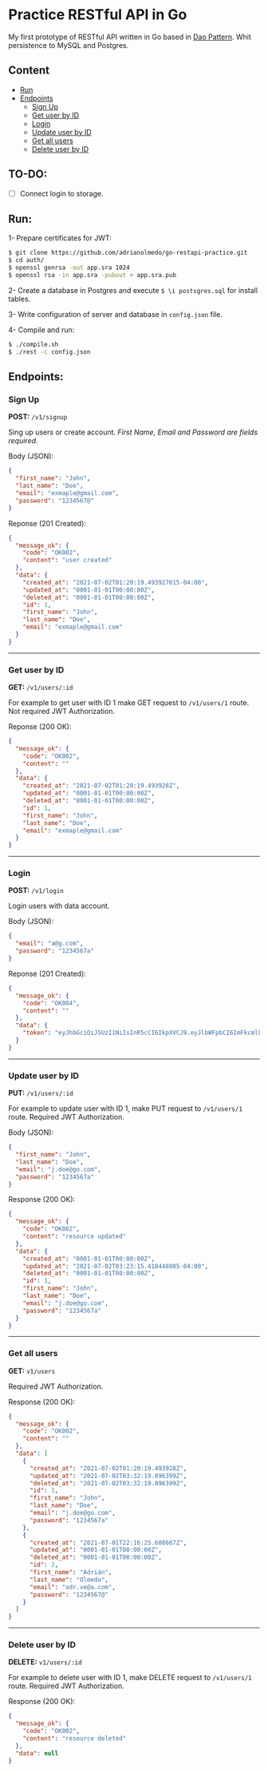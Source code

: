 
# Practice RESTful API in Go

My first prototype of RESTful API written in Go based in [Dao Pattern](https://github.com/adrianolmedo/design-patterns/tree/main/go/dao-pattern). Whit persistence to MySQL and Postgres.

## Content

* [Run](#run)
* [Endpoints](#endpoints)
  * [Sign Up](#sign-up)
  * [Get user by ID](#get-user-by-id)
  * [Login](#login)
  * [Update user by ID](#update-user-by-id)
  * [Get all users](#get-all-users)
  * [Delete user by ID](#delete-user-by-id)

## TO-DO:

- [ ] Connect login to storage.

## Run:

1- Prepare certificates for JWT:

```bash
$ git clone https://github.com/adrianolmedo/go-restapi-practice.git
$ cd auth/
$ openssl genrsa -out app.sra 1024
$ openssl rsa -in app.sra -pubout > app.sra.pub
```

2- Create a database in Postgres and execute `$ \i postsgres.sql` for install tables.

3- Write configuration of server and database in `config.json` file.

4- Compile and run:

```bash
$ ./compile.sh
$ ./rest -c config.json
```

## Endpoints:

### Sign Up

**POST:** `/v1/signup`

Sing up users or create account. *First Name, Email and Password are fields required.*

Body (JSON):

```json
{
  "first_name": "John",
  "last_name": "Doe",
  "email": "exmaple@gmail.com",
  "password": "1234567@"
}
```

Reponse (201 Created):

```json
{
  "message_ok": {
    "code": "OK002",
    "content": "user created"
  },
  "data": {
    "created_at": "2021-07-02T01:20:19.493927615-04:00",
    "updated_at": "0001-01-01T00:00:00Z",
    "deleted_at": "0001-01-01T00:00:00Z",
    "id": 1,
    "first_name": "John",
    "last_name": "Doe",
    "email": "exmaple@gmail.com"
  }
}
```

---

### Get user by ID

**GET:** `/v1/users/:id`

For example to get user with ID 1 make GET request to `/v1/users/1` route. Not required JWT Authorization.

Reponse (200 OK):

```json
{
  "message_ok": {
    "code": "OK002",
    "content": ""
  },
  "data": {
    "created_at": "2021-07-02T01:20:19.493928Z",
    "updated_at": "0001-01-01T00:00:00Z",
    "deleted_at": "0001-01-01T00:00:00Z",
    "id": 1,
    "first_name": "John",
    "last_name": "Doe",
    "email": "exmaple@gmail.com"
  }
}
```

---

### Login

**POST:** `/v1/login`

Login users with data account.

Body (JSON):

```json
{
  "email": "a@g.com",
  "password": "1234567a"
}
```

Reponse (201 Created):

```json
{
  "message_ok": {
    "code": "OK004",
    "content": ""
  },
  "data": {
    "token": "eyJhbGciOiJSUzI1NiIsInR5cCI6IkpXVCJ9.eyJlbWFpbCI6ImFkcmlhbm9sbWVkb0BnbWFpbC5jb20iLCJleHAiOjE2MjUxOTUxNTQsImlzcyI6ImFkcmlhbm9sbWVkbyJ9.n-t_X3pQVHa1sz10QqNjQMH6VCtmx9RmBy6J9sjVvbl74cCtFIxFDN9r6M9j4ZjOC_HAvWNdC_mOzOhk0Idrui_18Rqp_D6BqWmthaXAZPIi8qpQ6nAPecm-jQDSxfZj0s9jl0Q32u3oWA0NnDuO3oGoJPQCYWQ_nX3qk4CTFHQ"
  }
}
```

---

### Update user by ID

**PUT:** `/v1/users/:id`

For example to update user with ID 1, make PUT request to `/v1/users/1` route. Required JWT Authorization.

Body (JSON):

```json
{
  "first_name": "John",
  "last_name": "Doe",
  "email": "j.doe@go.com",
  "password": "1234567a"
}
```

Response (200 OK):

```json
{
  "message_ok": {
    "code": "OK002",
    "content": "resource updated"
  },
  "data": {
    "created_at": "0001-01-01T00:00:00Z",
    "updated_at": "2021-07-02T03:23:15.418448805-04:00",
    "deleted_at": "0001-01-01T00:00:00Z",
    "id": 1,
    "first_name": "John",
    "last_name": "Doe",
    "email": "j.doe@go.com",
    "password": "1234567a"
  }
}
```

---

### Get all users

**GET:** `v1/users`

Required JWT Authorization.

Response (200 OK):

```json
{
  "message_ok": {
    "code": "OK002",
    "content": ""
  },
  "data": [
    {
      "created_at": "2021-07-02T01:20:19.493928Z",
      "updated_at": "2021-07-02T03:32:19.896399Z",
      "deleted_at": "2021-07-02T03:32:19.896399Z",
      "id": 1,
      "first_name": "John",
      "last_name": "Doe",
      "email": "j.doe@go.com",
      "password": "1234567a"
    },
    {
      "created_at": "2021-07-01T22:16:25.608667Z",
      "updated_at": "0001-01-01T00:00:00Z",
      "deleted_at": "0001-01-01T00:00:00Z",
      "id": 2,
      "first_name": "Adrián",
      "last_name": "Olmedo",
      "email": "adr.ve@a.com",
      "password": "1234567@"
    }
  ]
}
```

---

### Delete user by ID

**DELETE:** `v1/users/:id`

For example to delete user with ID 1, make DELETE request to `/v1/users/1` route. Required JWT Authorization.

Response (200 OK):

```json
{
  "message_ok": {
    "code": "OK002",
    "content": "resource deleted"
  },
  "data": null
}
```
